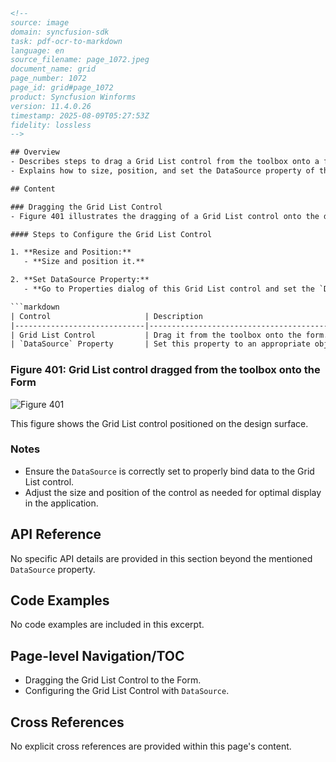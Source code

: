 ```html
<!--
source: image
domain: syncfusion-sdk
task: pdf-ocr-to-markdown
language: en
source_filename: page_1072.jpeg
document_name: grid
page_number: 1072
page_id: grid#page_1072
product: Syncfusion Winforms
version: 11.4.0.26
timestamp: 2025-08-09T05:27:53Z
fidelity: lossless
-->

## Overview
- Describes steps to drag a Grid List control from the toolbox onto a form.
- Explains how to size, position, and set the DataSource property of the Grid List control.

## Content

### Dragging the Grid List Control
- Figure 401 illustrates the dragging of a Grid List control onto the design form.

#### Steps to Configure the Grid List Control

1. **Resize and Position:**
   - **Size and position it.**

2. **Set DataSource Property:**
   - **Go to Properties dialog of this Grid List control and set the `DataSource` property of this control to an appropriate object.**

```markdown
| Control                     | Description                                                                                     |
|-----------------------------|---------------------------------------------------------------------------------------------------|
| Grid List Control           | Drag it from the toolbox onto the form.                                                        |
| `DataSource` Property       | Set this property to an appropriate object in the Properties dialog.                         |
```

### Figure 401: Grid List control dragged from the toolbox onto the Form

![Figure 401](https://example.com/figure401.png)

This figure shows the Grid List control positioned on the design surface.

### Notes
- Ensure the `DataSource` is correctly set to properly bind data to the Grid List control.
- Adjust the size and position of the control as needed for optimal display in the application.

## API Reference
No specific API details are provided in this section beyond the mentioned `DataSource` property.

## Code Examples
No code examples are included in this excerpt.

## Page-level Navigation/TOC
- Dragging the Grid List Control to the Form.
- Configuring the Grid List Control with `DataSource`.

## Cross References
No explicit cross references are provided within this page's content.

<!-- tags: Essential Grid, Grid List, Windows Forms, Syncfusion, DataSource, version 11.4.0.26 -->
```